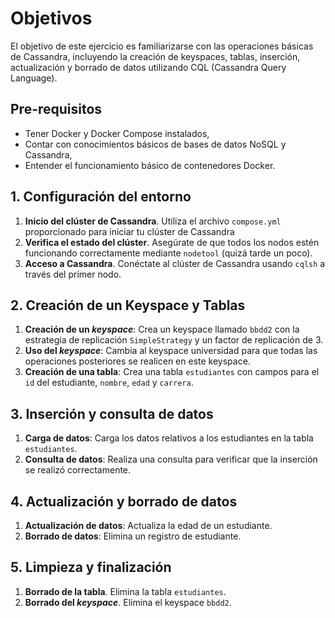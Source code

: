 # Objetivos

El objetivo de este ejercicio es familiarizarse con las operaciones
básicas de Cassandra, incluyendo la creación de keyspaces, tablas,
inserción, actualización y borrado de datos utilizando CQL (Cassandra
Query Language).

## Pre-requisitos

- Tener Docker y Docker Compose instalados,
- Contar con conocimientos básicos de bases de datos NoSQL y Cassandra,
- Entender el funcionamiento básico de contenedores Docker.

## 1. Configuración del entorno

1. **Inicio del clúster de Cassandra**. Utiliza el archivo `compose.yml`
    proporcionado para iniciar tu clúster de Cassandra
2. **Verifica el estado del clúster**. Asegúrate de que todos los nodos
    estén funcionando correctamente mediante `nodetool` (quizá tarde un
    poco).
3. **Acceso a Cassandra**. Conéctate al clúster de Cassandra usando
    `cqlsh` a través del primer nodo.

## 2. Creación de un Keyspace y Tablas

1. **Creación de un _keyspace_**: Crea un keyspace llamado `bbdd2` con
    la estrategia de replicación `SimpleStrategy` y un factor de
    replicación de 3.
2. **Uso del _keyspace_**: Cambia al keyspace universidad para que todas
    las operaciones posteriores se realicen en este keyspace.
3. **Creación de una tabla**: Crea una tabla `estudiantes` con campos
    para el `id` del estudiante, `nombre`, `edad` y `carrera`.

## 3. Inserción y consulta de datos

1. **Carga de datos**: Carga los datos relativos a los estudiantes en la
    tabla `estudiantes`.
2. **Consulta de datos**: Realiza una consulta para verificar que la
    inserción se realizó correctamente.

## 4. Actualización y borrado de datos

1. **Actualización de datos**: Actualiza la edad de un estudiante.
2. **Borrado de datos**: Elimina un registro de estudiante.

## 5. Limpieza y finalización

1. **Borrado de la tabla**. Elimina la tabla `estudiantes`.
2. **Borrado del _keyspace_**. Elimina el keyspace `bbdd2`.
